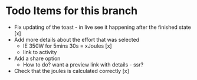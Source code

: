 # Todo Items for this branch

- Fix updating of the toast - in live see it happening after the finished state [x]
- Add more details about the effort that was selected
  - IE 350W for 5mins 30s = xJoules [x]
  - link to activity
- Add a share option
  - How to do? want a preview link with details - ssr? 
- Check that the joules is calculated correctly [x]